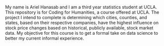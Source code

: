 My name is Ariel Hanasab and I am a third year statistics student at UCLA. This repository is for Coding for Humanities, a course offered at UCLA. The project I intend to complete is determining which cities, counties, and states, based on their respective companies, have the highest influence on stock price changes based on historical, publicly available, stock market data. My objective for this course is to get a formal take on data science to better my current informal experience.
